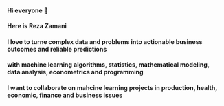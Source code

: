 #### Hi everyone 👋
#### Here is Reza Zamani
#### I love to turne complex data and problems into actionable business outcomes and reliable predictions 
#### with machine learning algorithms, statistics, mathematical modeling, data analysis, econometrics and programming
#### I want to collaborate on mahcine learning projects in production, health, economic, finance and business issues 

	  

